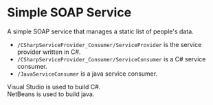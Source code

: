 
# Simple SOAP Service
A simple SOAP service that manages a static list of people's data.
* `/CSharpServiceProvider_Consumer/ServiceProvider` is the service provider written in C#.
* `/CSharpServiceProvider_Consumer/ServiceConsumer` is a C# service consumer.
* `/JavaServiceConsumer` is a java service consumer.

Visual Studio is used to build C#.  
NetBeans is used to build java.  
